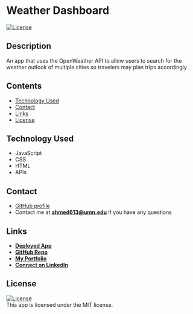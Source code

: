 # Weather Dashboard

 <a href=./LICENSE>![License](https://img.shields.io/badge/License%3A-MIT-green.svg)</a>  

## Description

An app that uses the OpenWeather API to allow users to search for the weather outlook of multiple cities so travelers may plan trips accordingly


## Contents

- [Technology Used](#technology-used)
- [Contact](#contact)
- [Links](#links)
- [License](#license)


## Technology Used
- JavaScript       
- CSS
- HTML
- APIs


## Contact
- [GitHub profile](https://github.com/azizahmed77/)
- Contact me at **ahmed613@umn.edu** if you have any questions

## Links
- **[Deployed App](https://azizahmed77.github.io/Weather-dashboard)**
- **[GitHub Repo](https://github.com/azizahmed77/Weather-dashboard)**
- **[My Portfolio](https://azizahmed77.github.io/React-Portfolio/)**
- **[Connect on LinkedIn](https://www.linkedin.com/in/aziz-ahmed)**

## License  
<a href=./LICENSE>![License](https://img.shields.io/badge/License%3A-MIT-green.svg)</a>     
This app is licensed under the MIT license.
